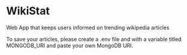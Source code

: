 # WikiStat
Web App that keeps users informed on trending wikipedia articles

To save your articles, please create a .env file and with a variable titled MONGODB_URI and paste your own MongoDB URI.



